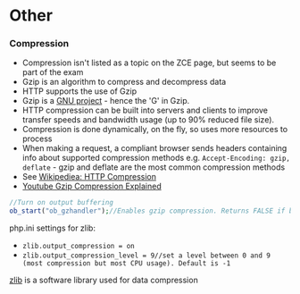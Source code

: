 # Other

### Compression
* Compression isn't listed as a topic on the ZCE page, but seems to be part of the exam
* Gzip is an algorithm to compress and decompress data
* HTTP supports the use of Gzip
* Gzip is a [GNU project](https://www.gnu.org/software/gzip/) - hence the 'G' in Gzip.
* HTTP compression can be built into servers and clients to improve transfer speeds and bandwidth usage (up to 90% reduced file size).
* Compression is done dynamically, on the fly, so uses more resources to process
* When making a request, a compliant browser sends headers containing info about supported compression methods e.g. `Accept-Encoding: gzip, deflate` -
gzip and deflate are the most common compression methods
* See [Wikipediea: HTTP Compression](https://en.wikipedia.org/wiki/HTTP_compression)
* [Youtube Gzip Compression Explained](http://www.youtube.com/watch?v=Mjab_aZsdxw "Gzip")


```php
//Turn on output buffering
ob_start("ob_gzhandler");//Enables gzip compression. Returns FALSE if browser doesn't support gzip
```

php.ini settings for zlib:
* `zlib.output_compression = on`
* `zlib.output_compression_level = 9//set a level between 0 and 9 (most compression but most CPU usage). Default is -1`

[zlib](https://en.wikipedia.org/wiki/Zlib) is a software library used for data compression
